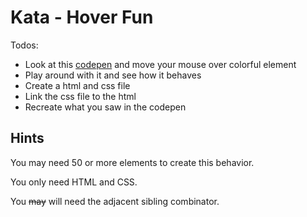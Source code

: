 # Kata - Hover Fun

Todos: 
- Look at this [codepen](https://codepen.io/nicokoenig/full/NdjmZW) and move your mouse over colorful element
- Play around with it and see how it behaves
- Create a html and css file
- Link the css file to the html
- Recreate what you saw in the codepen

## Hints

You may need 50 or more elements to create this behavior.

You only need HTML and CSS.

You ~~may~~ will need the adjacent sibling combinator.
